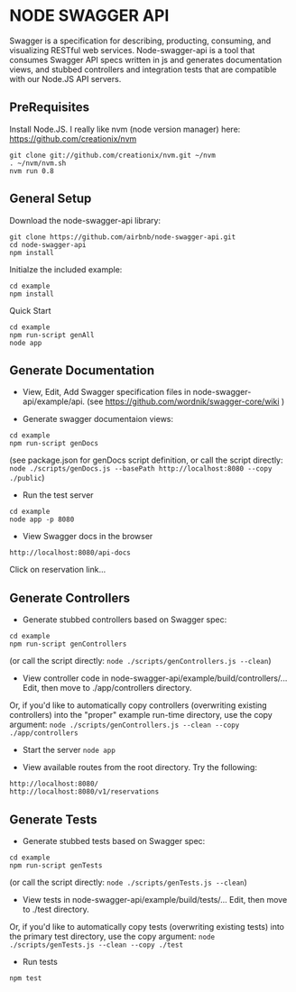 # NODE SWAGGER API #

Swagger is a specification for describing, producting, consuming, and visualizing RESTful web services.  Node-swagger-api is a tool that consumes Swagger API specs written in js and generates documentation views, and stubbed controllers and integration tests that are compatible with our Node.JS API servers.


## PreRequisites ##

Install Node.JS.  I really like nvm (node version manager) here:  https://github.com/creationix/nvm
```
git clone git://github.com/creationix/nvm.git ~/nvm
. ~/nvm/nvm.sh
nvm run 0.8
```

## General Setup ##

Download the node-swagger-api library:
```
git clone https://github.com/airbnb/node-swagger-api.git
cd node-swagger-api
npm install
```

Initialze the included example:
```
cd example
npm install
```

Quick Start
```
cd example
npm run-script genAll
node app
```

## Generate Documentation ##

*  View, Edit, Add Swagger specification files in node-swagger-api/example/api.  (see https://github.com/wordnik/swagger-core/wiki )

*  Generate swagger documentaion views:
```
cd example
npm run-script genDocs
```

(see package.json for genDocs script definition, or call the script directly:  `node ./scripts/genDocs.js --basePath http://localhost:8080 --copy ./public`)

*  Run the test server
```
cd example
node app -p 8080
```

*  View Swagger docs in the browser
```
http://localhost:8080/api-docs
```

Click on reservation link...

## Generate Controllers ##

*  Generate stubbed controllers based on Swagger spec:

```
cd example
npm run-script genControllers
```

(or call the script directly:  `node ./scripts/genControllers.js --clean`)

*  View controller code in node-swagger-api/example/build/controllers/...  Edit, then move to ./app/controllers directory.

Or, if you'd like to automatically copy controllers (overwriting existing controllers) into the "proper" example run-time directory, use the copy argument:  `node ./scripts/genControllers.js --clean --copy ./app/controllers`

*  Start the server `node app`

*  View available routes from the root directory.  Try the following:
```
http://localhost:8080/
http://localhost:8080/v1/reservations
```


## Generate Tests ##

*  Generate stubbed tests based on Swagger spec:

```
cd example
npm run-script genTests
```

(or call the script directly:  `node ./scripts/genTests.js --clean`)

*  View tests in node-swagger-api/example/build/tests/...  Edit, then move to ./test directory.


Or, if you'd like to automatically copy tests (overwriting existing tests) into the primary test directory, use the copy argument:  `node ./scripts/genTests.js --clean --copy ./test`

*  Run tests
```
npm test
```





